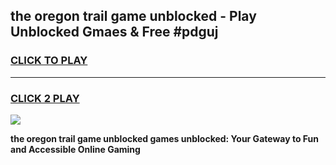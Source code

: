 
## the oregon trail game unblocked - Play Unblocked Gmaes & Free #pdguj
<h3>
<a href="https://news.freeplayer.one?title=the_oregon_trail_game_unblocked&ref=24F">CLICK TO PLAY</a></h3>
<hr>

<h3>
<a href="https://news.freeplayer.one?title=the_oregon_trail_game_unblocked&ref=24F">CLICK 2 PLAY</a>
  
</h3>

<a href="https://news.freeplayer.one?title=the_oregon_trail_game_unblocked&ref=24F/"><img src="https://clearcache.store/games.png"></a>


**the oregon trail game unblocked games unblocked: Your Gateway to Fun and Accessible Online Gaming**
